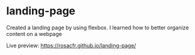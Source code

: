 # landing-page
Created a landing page by using flexbox. 
I learned how to better organize content on a webpage 

Live preview:  https://rosacfr.github.io/landing-page/
